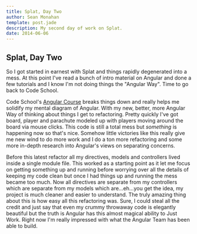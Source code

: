 ```yaml
---
title: Splat, Day Two
author: Sean Monahan
template: post.jade
description: My second day of work on Splat.
date: 2014-06-06
---
```


## Splat, Day Two

So I got started in earnest with Splat and things rapidly degenerated into a mess. At this point I've read a bunch of intro material on Angular and done a few tutorials and I know I'm not doing things the "Angular Way". Time to go back to Code School.

Code School's <a href="https://www.codeschool.com/courses/shaping-up-with-angular-js" target="_blank">Angular Course</a> breaks things down and really helps me solidify my mental diagram of Angular. With my new, better, more Angular Way of thinking about things I get to refactoring. Pretty quickly I've got board, player and parachute modeled up with players moving around the board via mouse clicks. This code is still a total mess but _something_ is happening now so that's nice. Somehow little victories like this really give me new wind to do more work and I do a ton more refactoring and some more in-depth research into Angular's views on separating concerns.

Before this latest refactor all my directives, models and controllers lived inside a single module file. This worked as a starting point as it let me focus on getting something up and running before worrying over all the details of keeping my code clean but once I had things up and running the mess became too much. Now all directives are separate from my controllers which are separate from my models which are...eh...you get the idea, my project is much cleaner and easier to understand. The truly amazing thing about this is how easy all this refactoring was. Sure, I could steal all the credit and just say that even my crummy throwaway code is elegantly beautiful but the truth is Angular has this almost magical ability to Just Work. Right now I'm really impressed with what the Angular Team has been able to build.